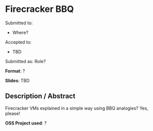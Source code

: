 # Firecracker BBQ

Submitted to:
- Where?

Accepted to: 
- TBD

Submitted as: Role?

**Format**: ?

**Slides**: TBD

## Description / Abstract

Firecracker VMs explained in a simple way using BBQ analogies? Yes, please!

**OSS Project used**: ?